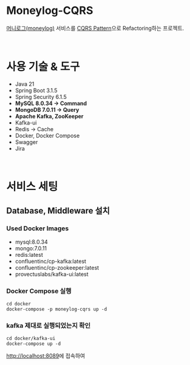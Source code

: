 # Moneylog-CQRS

[머니로그(moneylog)](https://github.com/piopoi/moneylog) 서비스를
[CQRS Pattern](https://en.wikipedia.org/wiki/Command_Query_Responsibility_Segregation)으로 
Refactoring하는 프로젝트.

<br>

# 사용 기술 & 도구
- Java 21
- Spring Boot 3.1.5
- Spring Security 6.1.5
- **MySQL 8.0.34 -> Command**
- **MongoDB 7.0.11 -> Query**
- **Apache Kafka, ZooKeeper**
- Kafka-ui
- Redis -> Cache
- Docker, Docker Compose
- Swagger
- Jira

<br>

# 서비스 세팅

## Database, Middleware 설치

### Used Docker Images
- mysql:8.0.34
- mongo:7.0.11
- redis:latest
- confluentinc/cp-kafka:latest
- confluentinc/cp-zookeeper:latest
- provectuslabs/kafka-ui:latest

### Docker Compose 실행
```
cd docker
docker-compose -p moneylog-cqrs up -d
```

### kafka 제대로 실행되었는지 확인
```
cd docker/kafka-ui
docker-compose up -d
```

[http://localhost:8089](http://localhost:8089)에 접속하여 
